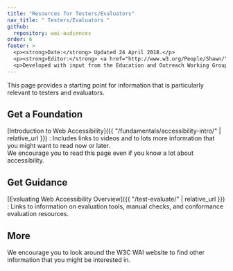 ```yaml
---
title: "Resources for Testers/Evaluators"
nav_title: " Testers/Evaluators "
github:
  repository: wai-audiences
order: 6
footer: >
  <p><strong>Date:</strong> Updated 24 April 2018.</p>
  <p><strong>Editor:</strong> <a href="http://www.w3.org/People/Shawn/">Shawn Lawton Henry</a>.</p>
  <p>Developed with input from the Education and Outreach Working Group (<a href="http://www.w3.org/WAI/EO/">EOWG</a>).</p>
---
```


This page provides a starting point for information that is particularly relevant to testers and evaluators.

## Get a Foundation

[Introduction to Web Accessibility]({{ "/fundamentals/accessibility-intro/" | relative_url }})
: Includes links to videos and to lots more information that you might want to read now or later.<br/>We encourage you to read this page even if you know a lot about accessibility.

## Get Guidance

[Evaluating Web Accessibility Overview]({{ "/test-evaluate/" | relative_url }})
: Links to information on evaluation tools, manual checks, and conformance evaluation resources.

## More

We encourage you to look around the W3C WAI website to find other information that you might be interested in.
